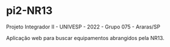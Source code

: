 # pi2-NR13
Projeto Integrador II - UNIVESP - 2022 - Grupo 075 - Araras/SP

Aplicação web para buscar equipamentos abrangidos pela NR13.
